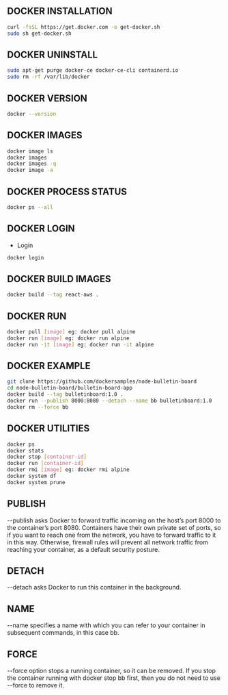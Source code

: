 ## DOCKER INSTALLATION ##
```bash
curl -fsSL https://get.docker.com -o get-docker.sh
sudo sh get-docker.sh
```

## DOCKER UNINSTALL ##
```bash
sudo apt-get purge docker-ce docker-ce-cli containerd.io
sudo rm -rf /var/lib/docker
```

## DOCKER VERSION ##
```bash
docker --version
```

## DOCKER IMAGES ##
```bash
docker image ls
docker images
docker images -q
docker image -a
```

## DOCKER PROCESS STATUS ##
```bash
docker ps --all
```

## DOCKER LOGIN ##
* Login
```bash
docker login
```

## DOCKER BUILD IMAGES ##
```bash
docker build --tag react-aws .
```

## DOCKER RUN ##
```bash
docker pull [image] eg: docker pull alpine
docker run [image] eg: docker run alpine
docker run -it [image] eg: docker run -it alpine
```

## DOCKER EXAMPLE ##
```bash
git clone https://github.com/dockersamples/node-bulletin-board
cd node-bulletin-board/bulletin-board-app
docker build --tag bulletinboard:1.0 .
docker run --publish 8000:8080 --detach --name bb bulletinboard:1.0
docker rm --force bb
```

## DOCKER UTILITIES ##
```bash
docker ps
docker stats
docker stop [container-id]
docker run [container-id]
docker rmi [image] eg: docker rmi alpine
docker system df
docker system prune
```

## PUBLISH ##
--publish asks Docker to forward traffic incoming on the host’s port 8000 to the container’s port 8080.
Containers have their own private set of ports, so if you want to reach one from the network, you have to forward traffic to it in this way.
Otherwise, firewall rules will prevent all network traffic from reaching your container, as a default security posture.

## DETACH ##
--detach asks Docker to run this container in the background.

## NAME ##
--name specifies a name with which you can refer to your container in subsequent commands, in this case bb.

## FORCE ##
--force option stops a running container, so it can be removed.
If you stop the container running with docker stop bb first, then you do not need to use --force to remove it.